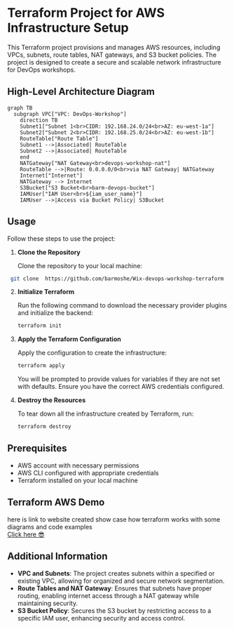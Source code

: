 # Terraform Project for AWS Infrastructure Setup

This Terraform project provisions and manages AWS resources, including VPCs, subnets, route tables, NAT gateways, and S3 bucket policies. The project is designed to create a secure and scalable network infrastructure for DevOps workshops.

## High-Level Architecture Diagram

```mermaid
graph TB
  subgraph VPC["VPC: DevOps-Workshop"]
    direction TB
    Subnet1["Subnet 1<br>CIDR: 192.168.24.0/24<br>AZ: eu-west-1a"]
    Subnet2["Subnet 2<br>CIDR: 192.168.25.0/24<br>AZ: eu-west-1b"]
    RouteTable["Route Table"]
    Subnet1 -->|Associated| RouteTable
    Subnet2 -->|Associated| RouteTable
    end
    NATGateway["NAT Gateway<br>devops-workshop-nat"]
    RouteTable -->|Route: 0.0.0.0/0<br>via NAT Gateway| NATGateway
    Internet["Internet"]
    NATGateway --> Internet
    S3Bucket["S3 Bucket<br>barm-devops-bucket"]
    IAMUser["IAM User<br>${iam_user_name}"]
    IAMUser -->|Access via Bucket Policy| S3Bucket
```

## Usage

Follow these steps to use the project:

1. **Clone the Repository**

   Clone the repository to your local machine:

```bash
 git clone  https://github.com/barmoshe/Wix-devops-workshop-terraform
```

2. **Initialize Terraform**

   Run the following command to download the necessary provider plugins and initialize the backend:

   ```bash
   terraform init
   ```

3. **Apply the Terraform Configuration**

   Apply the configuration to create the infrastructure:

   ```bash
   terraform apply
   ```

   You will be prompted to provide values for variables if they are not set with defaults. Ensure you have the correct AWS credentials configured.

4. **Destroy the Resources**

   To tear down all the infrastructure created by Terraform, run:

   ```bash
   terraform destroy
   ```

## Prerequisites

- AWS account with necessary permissions
- AWS CLI configured with appropriate credentials
- Terraform installed on your local machine

## Terraform AWS Demo

here is link to website created show case how terraform works with some diagrams and code examples <br>
[Click here 😎 ](https://barmoshe.github.io/Wix-devops-workshop-terraform/#home-assignment)

## Additional Information

- **VPC and Subnets**: The project creates subnets within a specified or existing VPC, allowing for organized and secure network segmentation.
- **Route Tables and NAT Gateway**: Ensures that subnets have proper routing, enabling internet access through a NAT gateway while maintaining security.
- **S3 Bucket Policy**: Secures the S3 bucket by restricting access to a specific IAM user, enhancing security and access control.
